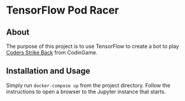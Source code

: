 # TensorFlow Pod Racer

## About

The purpose of this project is to use TensorFlow to create a bot to play
[Coders Strike Back](https://www.codingame.com/multiplayer/bot-programming/coders-strike-back)
from CodinGame.

## Installation and Usage

Simply run `docker-compose up` from the project directory. Follow the instructions to
open a browser to the Jupyter instance that starts.